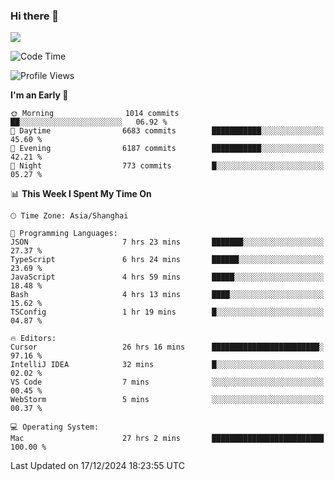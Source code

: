 ### Hi there 👋

<!--
**JJAYCHEN1e/jjaychen1e** is a ✨ _special_ ✨ repository because its `README.md` (this file) appears on your GitHub profile.

Here are some ideas to get you started:

- 🔭 I’m currently working on ...
- 🌱 I’m currently learning ...
- 👯 I’m looking to collaborate on ...
- 🤔 I’m looking for help with ...
- 💬 Ask me about ...
- 📫 How to reach me: ...
- 😄 Pronouns: ...
- ⚡ Fun fact: ...
-->

[![](https://github-readme-stats.vercel.app/api?username=jjaychen1e&show_icons=true)](https://github.com/jjaychen1e/github-readme-stats?count_private=true)

<!--START_SECTION:waka-->
![Code Time](http://img.shields.io/badge/Code%20Time-1%2C663%20hrs%208%20mins-blue)

![Profile Views](http://img.shields.io/badge/Profile%20Views-1-blue)

**I'm an Early 🐤** 

```text
🌞 Morning                1014 commits        ██░░░░░░░░░░░░░░░░░░░░░░░   06.92 % 
🌆 Daytime                6683 commits        ███████████░░░░░░░░░░░░░░   45.60 % 
🌃 Evening                6187 commits        ███████████░░░░░░░░░░░░░░   42.21 % 
🌙 Night                  773 commits         █░░░░░░░░░░░░░░░░░░░░░░░░   05.27 % 
```


📊 **This Week I Spent My Time On** 

```text
🕑︎ Time Zone: Asia/Shanghai

💬 Programming Languages: 
JSON                     7 hrs 23 mins       ███████░░░░░░░░░░░░░░░░░░   27.37 % 
TypeScript               6 hrs 24 mins       ██████░░░░░░░░░░░░░░░░░░░   23.69 % 
JavaScript               4 hrs 59 mins       █████░░░░░░░░░░░░░░░░░░░░   18.48 % 
Bash                     4 hrs 13 mins       ████░░░░░░░░░░░░░░░░░░░░░   15.62 % 
TSConfig                 1 hr 19 mins        █░░░░░░░░░░░░░░░░░░░░░░░░   04.87 % 

🔥 Editors: 
Cursor                   26 hrs 16 mins      ████████████████████████░   97.16 % 
IntelliJ IDEA            32 mins             █░░░░░░░░░░░░░░░░░░░░░░░░   02.02 % 
VS Code                  7 mins              ░░░░░░░░░░░░░░░░░░░░░░░░░   00.45 % 
WebStorm                 5 mins              ░░░░░░░░░░░░░░░░░░░░░░░░░   00.37 % 

💻 Operating System: 
Mac                      27 hrs 2 mins       █████████████████████████   100.00 % 
```


 Last Updated on 17/12/2024 18:23:55 UTC
<!--END_SECTION:waka-->
